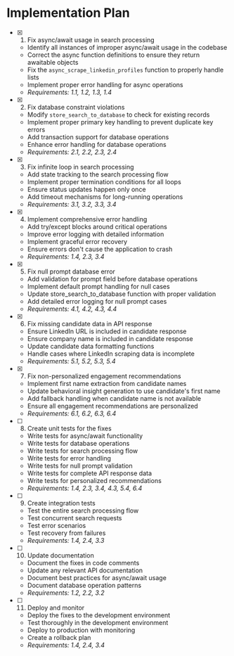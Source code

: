 # Implementation Plan

- [x] 1. Fix async/await usage in search processing
  - Identify all instances of improper async/await usage in the codebase
  - Correct the async function definitions to ensure they return awaitable objects
  - Fix the `async_scrape_linkedin_profiles` function to properly handle lists
  - Implement proper error handling for async operations
  - _Requirements: 1.1, 1.2, 1.3, 1.4_

- [x] 2. Fix database constraint violations
  - Modify `store_search_to_database` to check for existing records
  - Implement proper primary key handling to prevent duplicate key errors
  - Add transaction support for database operations
  - Enhance error handling for database operations
  - _Requirements: 2.1, 2.2, 2.3, 2.4_

- [x] 3. Fix infinite loop in search processing
  - Add state tracking to the search processing flow
  - Implement proper termination conditions for all loops
  - Ensure status updates happen only once
  - Add timeout mechanisms for long-running operations
  - _Requirements: 3.1, 3.2, 3.3, 3.4_

- [x] 4. Implement comprehensive error handling
  - Add try/except blocks around critical operations
  - Improve error logging with detailed information
  - Implement graceful error recovery
  - Ensure errors don't cause the application to crash
  - _Requirements: 1.4, 2.3, 3.4_

- [x] 5. Fix null prompt database error
  - Add validation for prompt field before database operations
  - Implement default prompt handling for null cases
  - Update store_search_to_database function with proper validation
  - Add detailed error logging for null prompt cases
  - _Requirements: 4.1, 4.2, 4.3, 4.4_

- [x] 6. Fix missing candidate data in API response
  - Ensure LinkedIn URL is included in candidate response
  - Ensure company name is included in candidate response
  - Update candidate data formatting functions
  - Handle cases where LinkedIn scraping data is incomplete
  - _Requirements: 5.1, 5.2, 5.3, 5.4_

- [x] 7. Fix non-personalized engagement recommendations
  - Implement first name extraction from candidate names
  - Update behavioral insight generation to use candidate's first name
  - Add fallback handling when candidate name is not available
  - Ensure all engagement recommendations are personalized
  - _Requirements: 6.1, 6.2, 6.3, 6.4_

- [ ] 8. Create unit tests for the fixes
  - Write tests for async/await functionality
  - Write tests for database operations
  - Write tests for search processing flow
  - Write tests for error handling
  - Write tests for null prompt validation
  - Write tests for complete API response data
  - Write tests for personalized recommendations
  - _Requirements: 1.4, 2.3, 3.4, 4.3, 5.4, 6.4_

- [ ] 9. Create integration tests
  - Test the entire search processing flow
  - Test concurrent search requests
  - Test error scenarios
  - Test recovery from failures
  - _Requirements: 1.4, 2.4, 3.3_

- [ ] 10. Update documentation
  - Document the fixes in code comments
  - Update any relevant API documentation
  - Document best practices for async/await usage
  - Document database operation patterns
  - _Requirements: 1.2, 2.2, 3.2_

- [ ] 11. Deploy and monitor
  - Deploy the fixes to the development environment
  - Test thoroughly in the development environment
  - Deploy to production with monitoring
  - Create a rollback plan
  - _Requirements: 1.4, 2.4, 3.4_